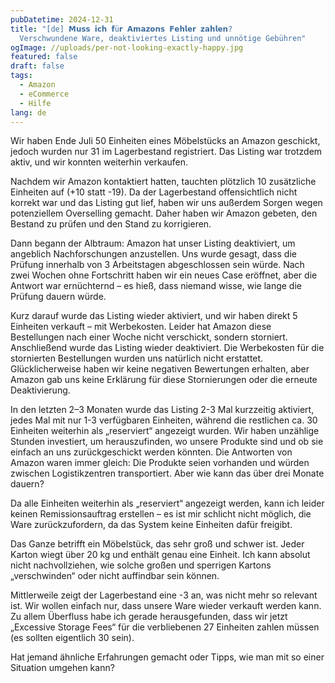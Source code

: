 ```yaml
---
pubDatetime: 2024-12-31
title: "[de] 𝗠𝘂𝘀𝘀 𝗶𝗰𝗵 𝗳ü𝗿 𝗔𝗺𝗮𝘇𝗼𝗻𝘀 𝗙𝗲𝗵𝗹𝗲𝗿 𝘇𝗮𝗵𝗹𝗲𝗻?
  Verschwundene Ware, deaktiviertes Listing und unnötige Gebühren"
ogImage: //uploads/per-not-looking-exactly-happy.jpg
featured: false
draft: false
tags:
  - Amazon
  - eCommerce
  - Hilfe
lang: de
---
```

Wir haben Ende Juli 50 Einheiten eines Möbelstücks an Amazon geschickt, jedoch wurden nur 31 im Lagerbestand registriert. Das Listing war trotzdem aktiv, und wir konnten weiterhin verkaufen.

Nachdem wir Amazon kontaktiert hatten, tauchten plötzlich 10 zusätzliche Einheiten auf (+10 statt -19). Da der Lagerbestand offensichtlich nicht korrekt war und das Listing gut lief, haben wir uns außerdem Sorgen wegen potenziellem Overselling gemacht. Daher haben wir Amazon gebeten, den Bestand zu prüfen und den Stand zu korrigieren.

Dann begann der Albtraum: Amazon hat unser Listing deaktiviert, um angeblich Nachforschungen anzustellen. Uns wurde gesagt, dass die Prüfung innerhalb von 3 Arbeitstagen abgeschlossen sein würde. Nach zwei Wochen ohne Fortschritt haben wir ein neues Case eröffnet, aber die Antwort war ernüchternd – es hieß, dass niemand wisse, wie lange die Prüfung dauern würde.

Kurz darauf wurde das Listing wieder aktiviert, und wir haben direkt 5 Einheiten verkauft – mit Werbekosten. Leider hat Amazon diese Bestellungen nach einer Woche nicht verschickt, sondern storniert. Anschließend wurde das Listing wieder deaktiviert. Die Werbekosten für die stornierten Bestellungen wurden uns natürlich nicht erstattet. Glücklicherweise haben wir keine negativen Bewertungen erhalten, aber Amazon gab uns keine Erklärung für diese Stornierungen oder die erneute Deaktivierung.

In den letzten 2–3 Monaten wurde das Listing 2-3 Mal kurzzeitig aktiviert, jedes Mal mit nur 1-3 verfügbaren Einheiten, während die restlichen ca. 30 Einheiten weiterhin als „reserviert“ angezeigt wurden. Wir haben unzählige Stunden investiert, um herauszufinden, wo unsere Produkte sind und ob sie einfach an uns zurückgeschickt werden könnten. Die Antworten von Amazon waren immer gleich: Die Produkte seien vorhanden und würden zwischen Logistikzentren transportiert. Aber wie kann das über drei Monate dauern?

Da alle Einheiten weiterhin als „reserviert“ angezeigt werden, kann ich leider keinen Remissionsauftrag erstellen – es ist mir schlicht nicht möglich, die Ware zurückzufordern, da das System keine Einheiten dafür freigibt.

Das Ganze betrifft ein Möbelstück, das sehr groß und schwer ist. Jeder Karton wiegt über 20 kg und enthält genau eine Einheit. Ich kann absolut nicht nachvollziehen, wie solche großen und sperrigen Kartons „verschwinden“ oder nicht auffindbar sein können.

Mittlerweile zeigt der Lagerbestand eine -3 an, was nicht mehr so relevant ist. Wir wollen einfach nur, dass unsere Ware wieder verkauft werden kann. Zu allem Überfluss habe ich gerade herausgefunden, dass wir jetzt „Excessive Storage Fees“ für die verbliebenen 27 Einheiten zahlen müssen (es sollten eigentlich 30 sein).

Hat jemand ähnliche Erfahrungen gemacht oder Tipps, wie man mit so einer Situation umgehen kann?